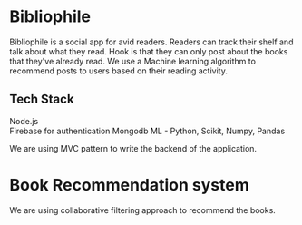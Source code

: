 # Bibliophile
Bibliophile is a social app for avid readers. 
Readers can track their shelf and talk about what they read. Hook is that they can only post about the books that they've already read.
We use a Machine learning algorithm to recommend posts to users based on their reading activity.

## Tech Stack
Node.js <br/>
Firebase for authentication
Mongodb
ML - Python, Scikit, Numpy, Pandas

We are using MVC pattern to write the backend of the application.

# Book Recommendation system
We are using collaborative filtering approach to recommend the books. 
